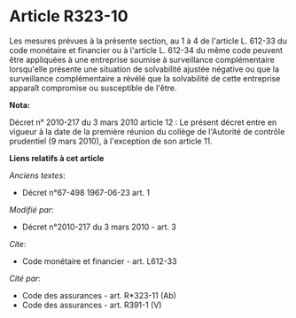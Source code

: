 # Article R323-10

Les mesures prévues à la présente section, au 1 à 4 de l'article L. 612-33 du code monétaire et financier ou à l'article L.
612-34 du même code peuvent être appliquées à une entreprise soumise à surveillance complémentaire lorsqu'elle présente une
situation de solvabilité ajustée négative ou que la surveillance complémentaire a révélé que la solvabilité de cette
entreprise apparaît compromise ou susceptible de l'être.

**Nota:**

Décret n° 2010-217 du 3 mars 2010 article 12 : Le présent décret entre en vigueur à la date de la première réunion du collège
de l'Autorité de contrôle prudentiel (9 mars 2010), à l'exception de son article 11.

**Liens relatifs à cet article**

_Anciens textes_:

  - Décret n°67-498 1967-06-23 art. 1

_Modifié par_:

  - Décret n°2010-217 du 3 mars 2010 - art. 3

_Cite_:

  - Code monétaire et financier - art. L612-33

_Cité par_:

  - Code des assurances - art. R*323-11 (Ab)
  - Code des assurances - art. R391-1 (V)
